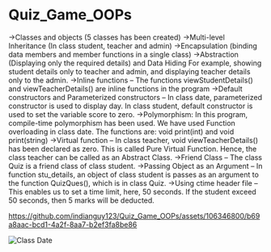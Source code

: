# Quiz_Game_OOPs

->Classes and objects (5 classes has been created)
->Multi-level Inheritance (In class student, teacher and admin)
->Encapsulation (binding data members and member functions in a single class)
->Abstraction (Displaying only the required details) and Data Hiding For example, showing student details only to teacher and admin, and displaying teacher details only to 
  the admin.
->Inline functions – The functions viewStudentDetails() and viewTeacherDetails() are inline functions in the program
->Default constructors and Parameterized constructors – In class date, parameterized constructor is used to display day. In class student, default constructor is used to set   the variable score to zero.
->Polymorphism: In this program, compile-time polymorphism has been used. We have used Function overloading in class date. The functions are: void print(int) and void       
  print(string)
->Virtual function – In class teacher, void viewTeacherDetails() has been declared as zero. This is called Pure Virtual Function. Hence, the class teacher can be called as     an Abstract Class.
->Friend Class – The class Quiz is a friend class of class student.
->Passing Object as an Argument – In function stu_details, an object of class student is passes as an argument to the function QuizQues(), which is in class Quiz.
->Using ctime header file – This enables us to set a time limit, here, 50 seconds. If the student exceed 50 seconds, then 5 marks will be deducted.

https://github.com/indianguy123/Quiz_Game_OOPs/assets/106346800/b69a8aac-bcd1-4a2f-8aa7-b2ef3fa8be86

![Class Date](https://github.com/indianguy123/Quiz_Game_OOPs/assets/106346800/91f304e9-fd98-463b-bc73-c5e7ca1c3503)
